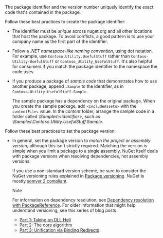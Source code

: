 The package identifier and the version number uniquely identify the exact code that's contained in the package.

Follow these best practices to create the package identifier:

- The identifier must be *unique* across nuget.org and all other locations that host the package. To avoid conflicts, a good pattern is to use your company name as the first part of the identifier.
- Follow a *.NET namespace-like naming convention*, using dot notation. For example, use `Contoso.Utility.UsefulStuff` rather than `Contoso-Utility-UsefulStuff` or `Contoso_Utility_UsefulStuff`. It's also helpful for consumers if you match the package identifier to the namespace the code uses.
- If you produce a package of *sample code* that demonstrates how to use another package, append `.Sample` to the identifier, as in `Contoso.Utility.UsefulStuff.Sample`.

  The sample package has a dependency on the original package. When you create the sample package, add `<IncludeAssets>` with the `contentFiles` value. In the *content* folder, arrange the sample code in a folder called *\\Samples\\\<identifier>*, such as *\\Samples\\Contoso.Utility.UsefulStuff.Sample*.

Follow these best practices to set the package version:

- In general, set the package version to *match the project or assembly version*, although this isn't strictly required. Matching the version is simple when you limit a package to a single assembly. NuGet itself deals with package versions when resolving dependencies, not assembly versions.

  If you use a non-standard version scheme, be sure to consider the NuGet versioning rules explained in [Package versioning](../../concepts/package-versioning.md). NuGet is mostly [semver 2 compliant](../../concepts/package-versioning.md#semantic-versioning-200).

  >[!NOTE]
  > For information on dependency resolution, see [Dependency resolution with PackageReference](../../concepts/dependency-resolution.md#dependency-resolution-with-packagereference). For older information that might help understand versioning, see this series of blog posts.
  >
  > - [Part 1: Taking on DLL Hell](https://blog.davidebbo.com/2011/01/nuget-versioning-part-1-taking-on-dll.html)
  > - [Part 2: The core algorithm](https://blog.davidebbo.com/2011/01/nuget-versioning-part-2-core-algorithm.html)
  > - [Part 3: Unification via Binding Redirects](https://blog.davidebbo.com/2011/01/nuget-versioning-part-3-unification-via.html)
